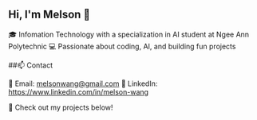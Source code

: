 ## Hi, I'm Melson 👋

🎓 Infomation Technology with a specialization in AI student at Ngee Ann Polytechnic
💻 Passionate about coding, AI, and building fun projects

##📫 Contact

📧 Email: melsonwang@gmail.com
💼 LinkedIn: https://www.linkedin.com/in/melson-wang

🚀 Check out my projects below!
